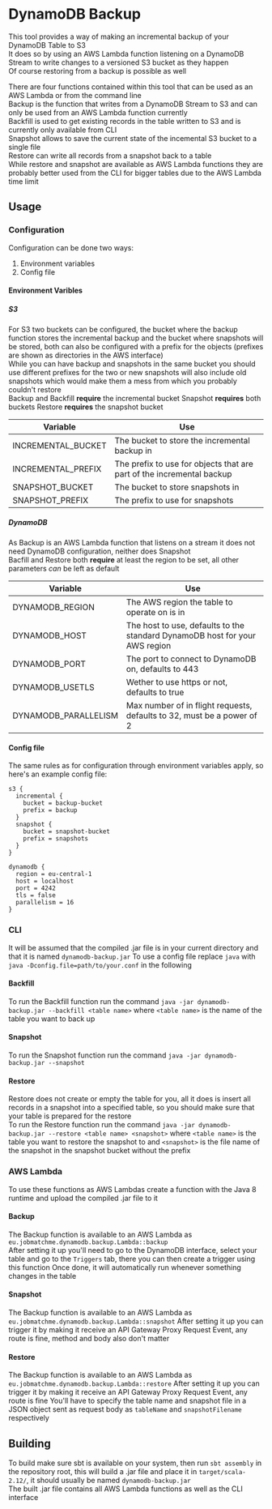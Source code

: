 # DynamoDB Backup
This tool provides a way of making an incremental backup of your DynamoDB Table to S3  
It does so by using an AWS Lambda function listening on a DynamoDB Stream to write changes to a versioned S3 bucket as they happen  
Of course restoring from a backup is possible as well

There are four functions contained within this tool that can be used as an AWS Lambda or from the command line  
Backup is the function that writes from a DynamoDB Stream to S3 and can only be used from an AWS Lambda function currently  
Backfill is used to get existing records in the table written to S3 and is currently only available from CLI  
Snapshot allows to save the current state of the incemental S3 bucket to a single file  
Restore can write all records from a snapshot back to a table  
While restore and snapshot are available as AWS Lambda functions they are probably better used from the CLI for bigger tables due to the AWS Lambda time limit

## Usage
### Configuration
Configuration can be done two ways:
1. Environment variables
2. Config file

#### Environment Varibles
##### S3
For S3 two buckets can be configured, the bucket where the backup function stores the incremental backup and the bucket where snapshots will be stored, both can also be configured with a prefix for the objects (prefixes are shown as directories in the AWS interface)  
While you can have backup and snapshots in the same bucket you should use different prefixes for the two or new snapshots will also include old snapshots which would make them a mess from which you probably couldn't restore  
Backup and Backfill **require** the incremental bucket
Snapshot **requires** both buckets
Restore **requires** the snapshot bucket

| Variable            | Use                                                                   |
|---------------------|-----------------------------------------------------------------------|
| INCREMENTAL\_BUCKET | The bucket to store the incremental backup in                         |
| INCREMENTAL\_PREFIX | The prefix to use for objects that are part of the incremental backup |
| SNAPSHOT\_BUCKET    | The bucket to store snapshots in                                      |
| SNAPSHOT\_PREFIX    | The prefix to use for snapshots                                       |

##### DynamoDB
As Backup is an AWS Lambda function that listens on a stream it does not need DynamoDB configuration, neither does Snapshot  
Bacfill and Restore both **require** at least the region to be set, all other parameters *can* be left as default

| Variable              | Use                                                                         |
|-----------------------|-----------------------------------------------------------------------------|
| DYNAMODB\_REGION      | The AWS region the table to operate on is in                                |
| DYNAMODB\_HOST        | The host to use, defaults to the standard DynamoDB host for your AWS region |
| DYNAMODB\_PORT        | The port to connect to DynamoDB on, defaults to 443                         |
| DYNAMODB\_USETLS      | Wether to use https or not, defaults to true                                |
| DYNAMODB\_PARALLELISM | Max number of in flight requests, defaults to 32, must be a power of 2      |

#### Config file
The same rules as for configuration through environment variables apply, so here's an example config file:  
```
s3 {
  incremental {
    bucket = backup-bucket
	prefix = backup
  }
  snapshot {
    bucket = snapshot-bucket
	prefix = snapshots
  }
}

dynamodb {
  region = eu-central-1
  host = localhost
  port = 4242
  tls = false
  parallelism = 16
}
```

### CLI
It will be assumed that the compiled .jar file is in your current directory and that it is named `dynamodb-backup.jar`
To use a config file replace `java` with `java -Dconfig.file=path/to/your.conf` in the following

#### Backfill
To run the Backfill function run the command `java -jar dynamodb-backup.jar --backfill <table name>` where `<table name>` is the name of the table you want to back up

#### Snapshot
To run the Snapshot function run the command `java -jar dynamodb-backup.jar --snapshot`

#### Restore
Restore does not create or empty the table for you, all it does is insert all records in a snapshot into a specified table, so you should make sure that your table is prepared for the restore  
To run the Restore function run the command `java -jar dynamodb-backup.jar --restore <table name> <snapshot>` where `<table name>` is the table you want to restore the snapshot to and `<snapshot>` is the file name of the snapshot in the snapshot bucket without the prefix

### AWS Lambda
To use these functions as AWS Lambdas create a function with the Java 8 runtime and upload the compiled .jar file to it

#### Backup
The Backup function is available to an AWS Lambda as `eu.jobmatchme.dynamodb.backup.Lambda::backup`  
After setting it up you'll need to go to the DynamoDB interface, select your table and go to the `Triggers` tab, there you can then create a trigger using this function
Once done, it will automatically run whenever something changes in the table

#### Snapshot
The Backup function is available to an AWS Lambda as `eu.jobmatchme.dynamodb.backup.Lambda::snapshot`
After setting it up you can trigger it by making it receive an API Gateway Proxy Request Event, any route is fine, method and body also don't matter

#### Restore
The Backup function is available to an AWS Lambda as `eu.jobmatchme.dynamodb.backup.Lambda::restore`
After setting it up you can trigger it by making it receive an API Gateway Proxy Request Event, any route is fine
You'll have to specify the table name and snapshot file in a JSON object sent as request body as `tableName` and `snapshotFilename` respectively

## Building
To build make sure sbt is available on your system, then run `sbt assembly` in the repository root, this will build a .jar file and place it in `target/scala-2.12/`, it should usually be named `dynamodb-backup.jar`  
The built .jar file contains all AWS Lambda functions as well as the CLI interface
